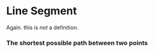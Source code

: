 # Line Segment
Again. this is _not_ a definition.
### The shortest possible path between two points

